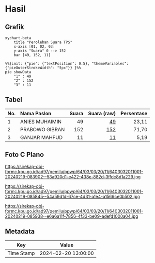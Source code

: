 # Hasil

## Grafik

```mermaid
xychart-beta
    title "Perolehan Suara TPS"
    x-axis [01, 02, 03]
    y-axis "Suara" 0 --> 152
    bar [49, 152, 11]
```

```mermaid
%%{init: {"pie": {"textPosition": 0.5}, "themeVariables": {"pieOuterStrokeWidth": "5px"}} }%%
pie showData
    "1" : 49
    "2" : 152
    "3" : 11
```

## Tabel

| No. | Nama Paslon    | Suara | Suara (raw) | Persentase |
|:--- |:-------------- | -----:| -----------:| ----------:|
| 1   | ANIES MUHAIMIN | 49    | [49][p-1]   | 23,11      |
| 2   | PRABOWO GIBRAN | 152   | [152][p-2]  | 71,70      |
| 3   | GANJAR MAHFUD  | 11    | [11][p-3]   | 5,19       |


[p-1]: https://github.com/gigit-pemilu/pemilu-2024-64-kalimantan-timur/blob/main/pilpres/hitung-suara/sub/64-kalimantan-timur/sub/03-berau/sub/03-sambaliung/sub/2011-gurimbang/sub/001-tps/sub/paslon-1.txt
[p-2]: https://github.com/gigit-pemilu/pemilu-2024-64-kalimantan-timur/blob/main/pilpres/hitung-suara/sub/64-kalimantan-timur/sub/03-berau/sub/03-sambaliung/sub/2011-gurimbang/sub/001-tps/sub/paslon-2.txt
[p-3]: https://github.com/gigit-pemilu/pemilu-2024-64-kalimantan-timur/blob/main/pilpres/hitung-suara/sub/64-kalimantan-timur/sub/03-berau/sub/03-sambaliung/sub/2011-gurimbang/sub/001-tps/sub/paslon-3.txt

## Foto C Plano

https://sirekap-obj-formc.kpu.go.id/ad97/pemilu/ppwp/64/03/03/20/11/6403032011001-20240219-083902--53a920d1-e422-438e-882d-3ffdc8d1a229.jpg

https://sirekap-obj-formc.kpu.go.id/ad97/pemilu/ppwp/64/03/03/20/11/6403032011001-20240219-085845--54a59d1d-67ce-4d31-a1e4-a1566ce0b502.jpg

https://sirekap-obj-formc.kpu.go.id/ad97/pemilu/ppwp/64/03/03/20/11/6403032011001-20240219-085938--e6a6a11f-7856-4f33-be09-adefd1000a04.jpg


## Metadata

| Key        | Value               |
| ---------- | ------------------- |
| Time Stamp | 2024-02-20 13:00:00 |



